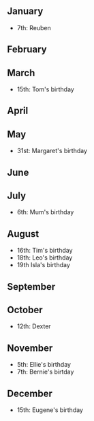 ## January

- 7th: Reuben

## February

## March 

- 15th: Tom's birthday

## April

## May

- 31st: Margaret's birthday

## June

## July

- 6th: Mum's birthday

## August

- 16th: Tim's birthday
- 18th: Leo's birthday
- 19th Isla's birthday

## September

## October

- 12th: Dexter

## November

- 5th: Ellie's birthday
- 7th: Bernie's birtday

## December

- 15th: Eugene's birthday
